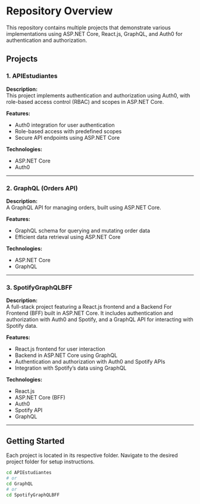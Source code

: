 # Repository Overview

This repository contains multiple projects that demonstrate various implementations using ASP.NET Core, React.js, GraphQL, and Auth0 for authentication and authorization.

## Projects

### 1. APIEstudiantes
**Description:**  
This project implements authentication and authorization using Auth0, with role-based access control (RBAC) and scopes in ASP.NET Core.

**Features:**
- Auth0 integration for user authentication
- Role-based access with predefined scopes
- Secure API endpoints using ASP.NET Core

**Technologies:**
- ASP.NET Core
- Auth0

---

### 2. GraphQL (Orders API)
**Description:**  
A GraphQL API for managing orders, built using ASP.NET Core.

**Features:**
- GraphQL schema for querying and mutating order data
- Efficient data retrieval using ASP.NET Core

**Technologies:**
- ASP.NET Core
- GraphQL

---

### 3. SpotifyGraphQLBFF
**Description:**  
A full-stack project featuring a React.js frontend and a Backend For Frontend (BFF) built in ASP.NET Core. It includes authentication and authorization with Auth0 and Spotify, and a GraphQL API for interacting with Spotify data.

**Features:**
- React.js frontend for user interaction
- Backend in ASP.NET Core using GraphQL
- Authentication and authorization with Auth0 and Spotify APIs
- Integration with Spotify’s data using GraphQL

**Technologies:**
- React.js
- ASP.NET Core (BFF)
- Auth0
- Spotify API
- GraphQL

---

## Getting Started

Each project is located in its respective folder. Navigate to the desired project folder for setup instructions.

```bash
cd APIEstudiantes
# or
cd GraphQL
# or
cd SpotifyGraphQLBFF
